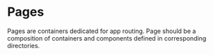 Pages
===
Pages are containers dedicated for app routing. Page should be a composition of containers and components defined in corresponding directories.
